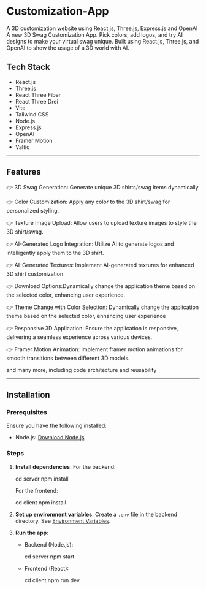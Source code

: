 #  Customization-App
 A 3D customization website using React.js, Three.js, Express.js and OpenAI 
 A new 3D Swag Customization App. Pick colors, add logos, and try AI designs to make your virtual swag unique. Built using React.js, Three.js, and OpenAI to show the usage of a 3D world with AI.

 ## Tech Stack

- React.js
- Three.js
- React Three Fiber
- React Three Drei
- Vite
- Tailwind CSS
- Node.js
- Express.js
- OpenAI
- Framer Motion
- Valtio
---

## Features

👉 3D Swag Generation: Generate unique 3D shirts/swag items dynamically

👉 Color Customization: Apply any color to the 3D shirt/swag for personalized styling.

👉 Texture Image Upload: Allow users to upload texture images to style the 3D shirt/swag.

👉 AI-Generated Logo Integration: Utilize AI to generate logos and intelligently apply them to the 3D shirt.

👉 AI-Generated Textures: Implement AI-generated textures for enhanced 3D shirt customization.

👉 Download Options:Dynamically change the application theme based on the selected color, enhancing user experience.

👉 Theme Change with Color Selection: Dynamically change the application theme based on the selected color, enhancing user experience

👉 Responsive 3D Application: Ensure the application is responsive, delivering a seamless experience across various devices.

👉 Framer Motion Animation: Implement framer motion animations for smooth transitions between different 3D models.

and many more, including code architecture and reusability

---

## Installation

### Prerequisites
Ensure you have the following installed:
- Node.js: [Download Node.js](https://nodejs.org/)

### Steps

1. **Install dependencies**:
    For the backend:
    
    cd server
    npm install
    

    For the frontend:
    
    cd client
    npm install
    


2. **Set up environment variables**: Create a `.env` file in the backend directory. See [Environment Variables](#environment-variables).

3. **Run the app**:
    - Backend (Node.js):
      
      cd server
      npm start
     

    - Frontend (React):
   
      cd client
      npm run dev
